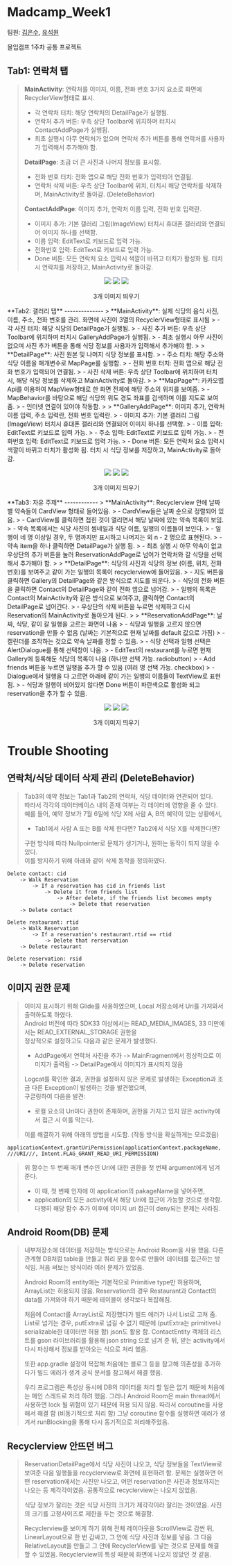 Madcamp_Week1
================
팀원: [김은수](https://github.com/EunsuKim03), [유석원](https://github.com/cactus-y)    

몰입캠프 1주차 공통 프로젝트 

**Tab1: 연락처 탭**
--------------
> **MainActivity**: 연락처를 이미지, 이름, 전화 번호 3가지 요소로 화면에 RecyclerView형태로 표시.
> - 각 연락처 터치: 해당 연락처의 DetailPage가 실행됨.
> - 연락처 추가 버튼: 우측 상단 Toolbar에 위치하며 터치시 ContactAddPage가 실행됨.
> - 최초 실행시 아무 연락처가 없으며 연락처 추가 버튼를 통해 연락처를 사용자가 입력해서 추가해야 함.
>   
> **DetailPage**: 조금 더 큰 사진과 나머지 정보를 표시함.
> - 전화 번호 터치: 전화 앱으로 해당 전화 번호가 입력되어 연결됨.
> - 연락처 삭제 버튼: 우측 상단 Toolbar에 위치, 터치시 해당 연락처를 삭제하며, MainActivity로 돌아감. (DeleteBehavior)
> 
> **ContactAddPage**: 이미지 추가, 연락처 이름 입력, 전화 번호 입력란.
> - 이미지 추가: 기본 갤러리 그림(ImageView) 터치시 휴대폰 갤러리와 연결되어 이미지 하나를 선택함.
> - 이름 입력: EditText로 키보드로 입력 가능.
> - 전화번호 입력: EditText로 키보드로 입력 가능.
> - Done 버튼: 모든 연락처 요소 입력시 색깔이 바뀌고 터치가 활성화 됨. 터치 시 연락처를 저장하고, MainActivity로 돌아감.
<p align="center">
  <img src="https://github.com/EunsuKim03/Madcamp_Week1/assets/109589438/4079972b-5b32-484f-9382-c763adaa7e89">
  <img src="https://github.com/EunsuKim03/Madcamp_Week1/assets/109589438/edceab84-da38-4045-9447-7e86b3661e87">
  <img src="https://github.com/EunsuKim03/Madcamp_Week1/assets/109589438/26bcf3bf-63a7-4e5e-a45e-d727021dc0b7">
  <figcaption align="center">3개 이미지 띄우기</figcaption>
</p>
**Tab2: 갤러리 탭**
--------------
> **MainActivity**: 실제 식당의 음식 사진, 이름, 주소, 전화 번호를 관리. 화면에 사진이 3열의 RecyclerView형태로 표시됨
> - 각 사진 터치: 해당 식당의 DetailPage가 실행됨.
> - 사진 추가 버튼: 우측 상단 Toolbar에 위치하며 터치시 GalleryAddPage가 실행됨.
> - 최초 실행시 아무 사진이 없으며 사진 추가 버튼을 통해 식당 정보를 사용자가 입력해서 추가해야 함.
>   
> **DetailPage**: 사진 원본 및 나머지 식당 정보를 표시함.
> - 주소 터치: 해당 주소와 식당 이름을 매개변수로 MapPage를 실행함.
> - 전화 번호 터치: 전화 앱으로 해당 전화 번호가 입력되어 연결됨.
> - 사진 삭제 버튼: 우측 상단 Toolbar에 위치하며 터치 시, 해당 식당 정보를 삭제하고 MainActivity로 돌아감.
>   
> **MapPage**: 카카오맵 Api를 이용하여 MapView형태로 한 화면 전체에 해당 주소의 위치를 보여줌.
> - MapBehavior를 바탕으로 해당 식당의 위도 경도 좌표를 검색하며 이를 지도로 보여줌.
> - 인터넷 연결이 있어야 작동함.
>
> **GalleryAddPage**: 이미지 추가, 연락처 이름 입력, 주소 입력란, 전화 번호 입력란.
> - 이미지 추가: 기본 갤러리 그림(ImageView) 터치시 휴대폰 갤러리와 연결되어 이미지 하나를 선택함.
> - 이름 입력: EditText로 키보드로 입력 가능.
> - 주소 입력: EditText로 키보드로 입력 가능.
> - 전화번호 입력: EditText로 키보드로 입력 가능.
> - Done 버튼: 모든 연락처 요소 입력시 색깔이 바뀌고 터치가 활성화 됨. 터치 시 식당 정보를 저장하고, MainActivity로 돌아감.
<p align="center">
  <img src="https://github.com/EunsuKim03/Madcamp_Week1/assets/109589438/19488d93-d53e-4680-a9ee-6ea68240ae1a">
  <img src="https://github.com/EunsuKim03/Madcamp_Week1/assets/109589438/16655d1a-6ea2-41ee-80d4-0a4c65ff7c77">
  <img src="https://github.com/EunsuKim03/Madcamp_Week1/assets/109589438/03825f71-06ea-4882-9d42-eb1f64be8efa">
  <figcaption align="center">3개 이미지 띄우기</figcaption>
</p>
**Tab3: 자유 주제**
------------
> **MainActivity**: Recyclerview 안에 날짜 별 약속들이 CardView 형태로 들어있음.
> - CardView들은 날짜 순으로 정렬되어 있음.
> - CardView를 클릭하면 접힌 것이 열리면서 해당 날짜에 있는 약속 목록이 보임.
> - 약속 목록에서는 식당 사진의 썸네일과 식당 이름, 일행의 이름들이 보인다. 
> - 일행이 네 명 이상일 경우, 두 명까지만 표시하고 나머지는 외 n - 2 명으로 표현된다.
> - 약속 item을 하나 클릭하면 DetailPage가 실행 됨.
> - 최초 실행 시 아무 약속이 없고 우상단의 추가 버튼을 눌러 ReservationAddPage로 넘어가 연락처와 갈 식당을 선택해서 추가해야 함.
> 
> **DetailPage**: 식당의 사진과 식당의 정보 (이름, 위치, 전화번호)를 보여주고 같이 가는 일행의 목록이 recyclerview에 들어있음.
> - 지도 버튼을 클릭하면 Gallery의 DetailPage와 같은 방식으로 지도를 띄운다.
> - 식당의 전화 버튼을 클릭하면 Contact의 DetailPage와 같이 전화 앱으로 넘어감.
> - 일행의 목록은 Contact의 MainActivity와 같은 방식으로 보여주고, 클릭하면 Contact의 DetailPage로 넘어간다.
> - 우상단의 삭제 버튼을 누르면 삭제하고 다시 Reservation의 MainActivity로 돌아오게 된다.
> 
> **ReservationAddPage**: 날짜, 식당, 같이 갈 일행을 고르는 화면이 나옴
> - 식당과 일행을 고르지 않으면 reservation을 만들 수 없음 (날짜는 기본적으로 현재 날짜를 default 값으로 가짐)
> - 캘린더를 조작하는 것으로 약속 날짜를 정할 수 있음.
> - 식당 선택과 일행 선택은 AlertDialogue를 통해 선택창이 나옴.
> - EditText의 restaurant를 누르면 현재 Gallery에 등록해둔 식당의 목록이 나옴 (하나만 선택 가능. radiobutton)
> - Add friends 버튼을 누르면 일행을 추가 할 수 있음 (여러 명 선택 가능. checkbox)
> - Dialogue에서 일행을 다 고르면 아래에 같이 가는 일행의 이름들이 TextView로 표현 됨.
> - 식당과 일행이 비어있지 않다면 Done 버튼이 파란색으로 활성화 되고 reservation을 추가 할 수 있음.
<p align="center">
  <img src="https://github.com/EunsuKim03/Madcamp_Week1/assets/109589438/32020ffb-dbcc-40c8-a412-3e2bacd0a996">
  <img src="https://github.com/EunsuKim03/Madcamp_Week1/assets/109589438/1f278883-ade1-4965-9f9e-38c0686b54b0">
  <img src="https://github.com/EunsuKim03/Madcamp_Week1/assets/109589438/5f3adf0a-c93d-4ce9-8714-7faded33323d">
  <figcaption align="center">3개 이미지 띄우기</figcaption>
</p>



Trouble Shooting
=================

연락처/식당 데이터 삭제 관리 (DeleteBehavior)
----------------------------------------------
> Tab3의 예약 정보는 Tab1과 Tab2의 연락처, 식당 데이터와 연관되어 있다.   
> 따라서 각각의 데이터베이스 내의 존재 여부는 각 데이터에 영향을 줄 수 있다.   
> 예를 들어, 예약 정보가 7월 6일에 식당 X에 사람 A, B의 예약이 있는 상황에서,   
> - Tab1에서 사람 A 또는 B를 삭제 한다면? Tab2에서 식당 X를 삭제한다면?
>   
> 구현 방식에 따라 Nullpointer로 문제가 생기거나, 원하는 동작이 되지 않을 수 있다.   
> 이를 방지하기 위해 아래와 같이 삭제 동작을 정의하였다.   
<pre><code>Delete contact: cid
	-> Walk Reservation 
		-> If a reservation has cid in friends list 
			-> Delete it from friends list
				-> After delete, if the friends list becomes empty
					-> Delete that reservation
	-> Delete contact

Delete restaurant: rtid
	-> Walk Reservation
		-> If a reservation's restaurant.rtid == rtid
			-> Delete that rerservation
	-> Delete restaurant

Delete reservation: rsid
	-> Delete reservation
</code></pre>

이미지 권한 문제
------------------
> 이미지 표시하기 위해 Glide를 사용하였으며, Local 저장소에서 Uri를 가져와서 출력하도록 하였다.   
> Android 버전에 따라 SDK33 이상에서는 READ_MEDIA_IMAGES, 33 미만에서는 READ_EXTERNAL_STORAGE 권한을   
> 정상적으로 설정하고도 다음과 같은 문제가 발생했다.   
> - AddPage에서 연락처 사진을 추가 -> MainFragment에서 정상적으로 이미지가 출력됨 -> DetailPage에서 이미지가 표시되지 않음   
>   
> Logcat를 확인한 결과, 권한을 설정하지 않은 문제로 발생하는 Exception과 조금 다른 Exception이 발생하는 것을 발견했으며,   
> 구글링하여 다음을 발견:   
> - 로컬 요소의 Uri마다 권한이 존재하며, 권한을 가지고 있지 않은 activity에서 접근 시 이를 막는다.
>
> 이를 해결하기 위해 아래의 방법을 시도함. (작동 방식을 확실하게는 모르겠음)
<pre><code>applicationContext.grantUriPermission(applicationContext.packageName, ///URI///, Intent.FLAG_GRANT_READ_URI_PERMISSION)
</code></pre>
> 위 함수는 두 번째 매개 변수인 Uri에 대한 권환을 첫 번째  argument에게 넘겨준다.   
> - 이 때, 첫 번째 인자에 이 application의 pakageName을 넣어주면,   
> - application의 모든 activity에서 해당 Uri에 접근이 가능할 것으로 생각함.   
> 다행히 해당 함수 추가 이후에 이미지 uri 접근이 deny되는 문제는 사라짐.   
>

Android Room(DB) 문제 
--------------------
> 내부저장소에 데이터를 저장하는 방식으로는 Android Room을 사용 했음.
> 다른 관계형 DB처럼 table을 만들고 쿼리 문을 함수로 만들어 데이터를 접근하는 방식임.
> 처음 써보는 방식이라 여러 문제가 있었음.
> 
> Android Room의 entity에는 기본적으로 Primitive type만 허용하며, ArrayList는 허용되지 않음.
> Reservation의 경우 Restaurant과 Contact의 data를 가져와야 하기 때문에 테이블이 생각보다 복잡해짐.
> 
> 처음에 Contact를 ArrayList로 저장했다가 빌드 에러가 나서 List로 고쳐 줌.
> List로 넘기는 경우, putExtra로 넘길 수 없기 때문에 (putExtra는 primitive나 serializable한 데이터만 허용 함) json도 활용 함.
> ContactEntity 객체의 리스트를 gson 라이브러리를 활용해 json string 으로 넘겨 준 뒤, 받는 activity에서 다시 파싱해서 정보를 받아오는 식으로 처리 했음.
> 
> 또한 app.gradle 설정이 복잡해 처음에는 블로그 등을 참고해 의존성을 추가하다가 빌드 에러가 생겨 공식 문서를 참고해서 해결 했음.
> 
> 우리 프로그램은 특성상 동시에 DB의 데이터를 처리 할 일은 없기 때문에 처음에는 메인 스레드로 처리 하려 했음.
> 그러나 Android Room은 main thread에서 사용하면 lock 될 위험이 있기 때문에 허용 되지 않음.
> 따라서 coroutine을 사용해서 해결 함 (비동기적으로 처리 함)
> 그냥 coroutine 함수를 실행하면 에러가 생겨서 runBlocking을 통해 다시 동기적으로 처리해주었음.


Recyclerview 안뜨던 버그
------------------------
> ReservationDetailPage에서 식당 사진이 나오고, 식당 정보들을 TextView로 보여준 다음 일행들을 recyclerview로 화면에 표현하려 함.
> 문제는 실행하면 어떤 reservation에서는 사진만 나오고, 어떤 reservation은 사진과 정보까지는 나오는 등 제각각이였음.
> 공통적으로 recyclerview는 나오지 않았음.
> 
> 식당 정보가 잘리는 것은 식당 사진의 크기가 제각각이라 잘리는 것이였음.
> 사진의 크기를 고정사이즈로 제한을 두는 것으로 해결함.
> 
> Recyclerview를 보이게 하기 위해 전체 레이아웃을 ScrollView로 감싼 뒤, LinearLayout으로 한 번 감싸고, 그 안에 식당 사진과 정보를 넣음. 그 다음 RelativeLayout을 만들고 그 안에 RecyclerView를 넣는 것으로 문제를 해결 할 수 있었음.
> Recyclerview의 특성 때문에 화면에 나오지 않았던 것 같음.
